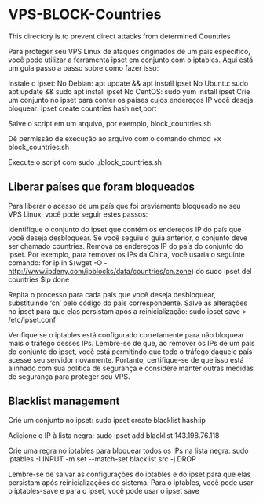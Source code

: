 # VPS-BLOCK-Countries
This directory is to prevent direct attacks from determined Countries

Para proteger seu VPS Linux de ataques originados de um país específico, você pode utilizar a ferramenta ipset em conjunto com o iptables. Aqui está um guia passo a passo sobre como fazer isso:

Instale o ipset:
No Debian: apt update && apt install ipset
No Ubuntu: sudo apt update && sudo apt install ipset
No CentOS: sudo yum install ipset
Crie um conjunto no ipset para conter os países cujos endereços IP você deseja bloquear:
ipset create countries hash:net,port

Salve o script em um arquivo, por exemplo, block_countries.sh

Dê permissão de execução ao arquivo com o comando chmod +x block_countries.sh

Execute o script com sudo ./block_countries.sh

<h2>Liberar países que foram bloqueados</h2>

Para liberar o acesso de um país que foi previamente bloqueado no seu VPS Linux, você pode seguir estes passos:

Identifique o conjunto do ipset que contém os endereços IP do país que você deseja desbloquear. Se você seguiu o guia anterior, o conjunto deve ser chamado countries.
Remova os endereços IP do país do conjunto do ipset. Por exemplo, para remover os IPs da China, você usaria o seguinte comando:
for ip in $(wget -O - http://www.ipdeny.com/ipblocks/data/countries/cn.zone)
do
  sudo ipset del countries $ip
done

Repita o processo para cada país que você deseja desbloquear, substituindo ‘cn’ pelo código do país correspondente.
Salve as alterações no ipset para que elas persistam após a reinicialização:
sudo ipset save > /etc/ipset.conf

Verifique se o iptables está configurado corretamente para não bloquear mais o tráfego desses IPs.
Lembre-se de que, ao remover os IPs de um país do conjunto do ipset, você está permitindo que todo o tráfego daquele país acesse seu servidor novamente. Portanto, certifique-se de que isso está alinhado com sua política de segurança e considere manter outras medidas de segurança para proteger seu VPS.




<h2>Blacklist management</h2>

Crie um conjunto no ipset:
sudo ipset create blacklist hash:ip

Adicione o IP à lista negra:
sudo ipset add blacklist 143.198.76.118

Crie uma regra no iptables para bloquear todos os IPs na lista negra:
sudo iptables -I INPUT -m set --match-set blacklist src -j DROP

Lembre-se de salvar as configurações do iptables e do ipset para que elas persistam após reinicializações do sistema. Para o iptables, você pode usar o iptables-save e para o ipset, você pode usar o ipset save
